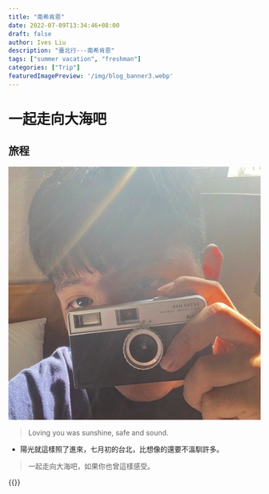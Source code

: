 ```yaml
---
title: "南希肯恩"
date: 2022-07-09T13:34:46+08:00
draft: false
author: Ives Liu
description: "臺北行---南希肯恩"
tags: ["summer vacation", "freshman"]
categories: ["Trip"]
featuredImagePreview: '/img/blog_banner3.webp'
---
```



<!--more-->
# __一起走向大海吧__

## 旅程

![](/img/Ives.jpg)



> Loving you was sunshine, safe and sound.

- 陽光就這樣照了進來，七月初的台北，比想像的還要不溫馴許多。
> 一起走向大海吧，如果你也曾這樣感受。

{{<youtube exVEN7hlqBg>}}
